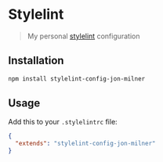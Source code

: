 # Stylelint

> My personal [stylelint](https://github.com/stylelint/stylelint) configuration

## Installation

```bash
npm install stylelint-config-jon-milner
```

## Usage

Add this to your `.stylelintrc` file:

```json
{
  "extends": "stylelint-config-jon-milner"
}
```
